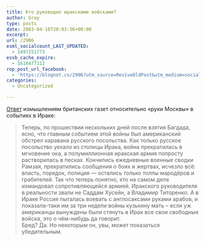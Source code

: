 ```yaml
---
title: Кто руководил иракскими войсками?
author: Gray
type: posts
date: 2003-04-16T20:03:56+00:00
excerpt:
url: /2906
esml_socialcount_LAST_UPDATED:
  - 1497251773
essb_cache_expire:
  - 1616477312
rop_post_url_facebook:
  - 'https://blognot.co/2906?utm_source=ReviveOldPost&utm_medium=social&utm_campaign=ReviveOldPost'
categories:
  - Uncategorized

---
```








<a href="http://www.globalrus.ru/we_they/and/132911/" target="_blank">Ответ</a> измышлениям британских газет относительно &#171;руки Москвы&#187; в событиях в Ираке:

> Теперь, по прошествии нескольких дней после взятия Багдада, ясно, что главным событием этой войны был американский обстрел каравана русского посольства. Как только русское посольство уехало из столицы Ирака, война прекратилась в мгновение ока, а полумиллионная иракская армия попросту растворилась в песках. Кончились ежедневные военные сводки Рамзая, прекратились сообщения о боях и жертвах, исчезло всё: власть, порядок, полиция &#8212; остались только толпы мародёров и грабителей. Так что теперь понятно, кто на самом деле командовал сопротивляющейся армией. Иракского руководителя в реальности звали не Саддам Хусейн, а Владимир Титоренко. А в Ираке Россия пыталась воевать с англосаксами руками арабов, и показала-таки им за три недели войны кузькину мать – если уж американцы вынуждены были стянуть в Ирак все свои свободные войска, это о чём-нибудь да говорит.  
> Бред? Да. Но некоторым он, увы, может показаться убедительным.